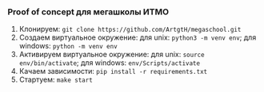 ### Proof of concept для мегашколы ИТМО

1) Клонируем: ```git clone https://github.com/ArtgtH/megaschool.git```
2) Создаем виртуальное окружение: для unix: ```python3 -m venv env```; для windows: ```python -m venv env```
3) Активируем виртуальное окружение: для unix: ```source env/bin/activate```; для windows: ```env/Scripts/activate```
4) Качаем зависимости: ```pip install -r requirements.txt```
5) Стартуем: ```make start```

